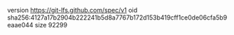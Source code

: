 version https://git-lfs.github.com/spec/v1
oid sha256:4127a17b2904b222241b5d8a7767b172d153b419cff1ce0de06cfa5b9eaae044
size 92299
